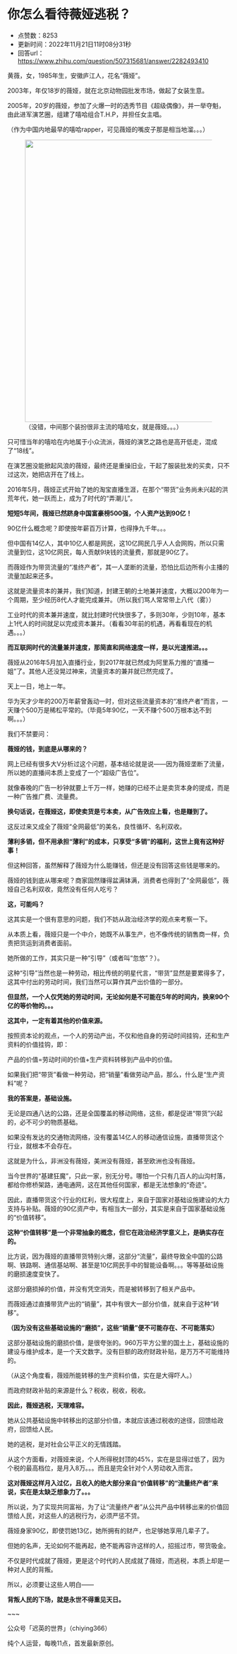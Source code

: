# 你怎么看待薇娅逃税？
- 点赞数：8253
- 更新时间：2022年11月21日11时08分31秒
- 回答url：https://www.zhihu.com/question/507315681/answer/2282493410
<body>
 <p data-pid="N3spuDa6">黄薇，女，1985年生，安徽庐江人，花名“薇娅”。</p>
 <p data-pid="vEAQZyXG">2003年，年仅18岁的薇娅，就在北京动物园批发市场，做起了女装生意。</p>
 <p data-pid="xL27IGsK">2005年，20岁的薇娅，参加了火爆一时的选秀节目《超级偶像》，并一举夺魁，由此进军演艺圈，组建了嘻哈组合T.H.P，并担任女主唱。</p>
 <p data-pid="OZ_ohTLd">（作为中国内地最早的嘻哈rapper，可见薇娅的嘴皮子那是相当地溜。。。）</p>
 <figure data-size="normal">
  <img src="https://pic1.zhimg.com/50/v2-54a2c000d2f4cb25872f9e83cc363d0c_720w.jpg?source=1940ef5c" data-size="normal" data-rawwidth="640" data-rawheight="466" data-original-token="v2-66cb7ae2be37b00c9e06217246034e17" data-default-watermark-src="https://picx.zhimg.com/50/v2-d2e67d4250efac0871a6a88bd38035f8_720w.jpg?source=1940ef5c" class="origin_image zh-lightbox-thumb" width="640" data-original="https://pica.zhimg.com/v2-54a2c000d2f4cb25872f9e83cc363d0c_r.jpg?source=1940ef5c">
  <figcaption>
   （没错，中间那个装扮很非主流的嘻哈女，就是薇娅。。。）
  </figcaption>
 </figure>
 <p data-pid="MipCT_MI">只可惜当年的嘻哈在内地属于小众流派，薇娅的演艺之路也是高开低走，混成了“18线”。</p>
 <p data-pid="EdGxFOEV">在演艺圈没能掀起风浪的薇娅，最终还是重操旧业，干起了服装批发的买卖，只不过这次，她把店开在了线上。</p>
 <p data-pid="147fUF2e">2016年5月，薇娅正式开始了她的淘宝直播生涯，在那个“带货”业务尚未兴起的洪荒年代，她一跃而上，成为了时代的“弄潮儿”。</p>
 <p data-pid="8rsItnsC"><b>短短5年间，薇娅已然跻身中国富豪榜500强，个人资产达到90亿！</b></p>
 <p data-pid="sjgk4r0N">90亿什么概念呢？即使按年薪百万计算，也得挣九千年。。。</p>
 <p data-pid="kGIqeOtO">但中国有14亿人，其中10亿人都是网民，这10亿网民几乎人人会网购，所以只需流量到位，这10亿网民，每人贡献9块钱的流量费，那就是90亿了。</p>
 <p data-pid="S2L_teqa">而薇娅作为带货流量的“准终产者”，其一人垄断的流量，恐怕比后边所有小主播的流量加起来还多。</p>
 <p data-pid="ICNjJnHj">这就是流量资本的兼并，我们知道，封建王朝的土地兼并速度，大概以200年为一个周期，至少经历8代人才能完成兼并。（所以我们骂人常常带上八代（雾））</p>
 <p data-pid="IqKyF9DZ">工业时代的资本兼并速度，就比封建时代快很多了，多则30年，少则10年，基本上1代人的时间就足以完成资本兼并。（看看30年前的机遇，再看看现在的机遇。。。）</p>
 <p data-pid="w6-cUnAK"><b>而互联网时代的流量兼并速度，那简直和网络速度一样，是以光速推进。。。</b></p>
 <p data-pid="lxD1m6Qr">薇娅从2016年5月加入直播行业，到2017年就已然成为阿里系力推的“直播一姐”了。其他人还没晃过神来，流量资本的兼并就已然完成了。</p>
 <p data-pid="8UWXvupX">天上一日，地上一年。</p>
 <p data-pid="DUwpyTk1">华为天才少年的200万年薪曾轰动一时，但对这些流量资本的“准终产者”而言，一天赚个500万是稀松平常的。（毕竟5年90亿，一天不赚个500万根本达不到啊。。。）</p>
 <p data-pid="ineriGZ1">我们不禁要问：</p>
 <p data-pid="cnPnyMwZ"><b>薇娅的钱，到底是从哪来的？</b></p>
 <p data-pid="tO6_vwfb">网上已经有很多大V分析过这个问题，基本结论就是说——因为薇娅垄断了流量，所以她的直播间本质上变成了一个“超级广告位”。</p>
 <p data-pid="rEKku71A">就像春晚的广告一秒钟就要上千万一样，她赚的已经不止是卖货本身的提成，而是一种广告推广费、流量费。</p>
 <p data-pid="x1bxAcDg"><b>换句话说，在薇娅这，即使卖货是亏本卖，从广告效应上看，也是赚到了。</b></p>
 <p data-pid="Ec8zKIcy">这反过来又成全了薇娅“全网最低”的美名，良性循环、名利双收。</p>
 <p data-pid="Wh5X4Mn7"><b>薄利多销，但不用承担“薄利”的成本，只享受“多销”的福利，这世上竟有这种好事！</b></p>
 <p data-pid="6lR4KRQG">但这种回答，虽然解释了薇娅为什么能赚钱，但还是没有回答这些钱是哪来的。</p>
 <p data-pid="tJbOf18J">薇娅的钱到底从哪来呢？商家固然赚得盆满钵满，消费者也得到了“全网最低”，薇娅自己名利双收，竟然没有任何人吃亏？</p>
 <p data-pid="uiWe1OFv"><b>这，可能吗？</b></p>
 <p data-pid="NIhFIGjc">这其实是一个很有意思的问题，我们不妨从政治经济学的观点来考察一下。</p>
 <p data-pid="UAYtcIez">从本质上看，薇娅只是一个中介，她既不从事生产，也不像传统的销售商一样，负责把货运到消费者面前。</p>
 <p data-pid="YWvdWdyS">她所做的工作，其实只是一种“引导”（或者叫“忽悠”？）。</p>
 <p data-pid="BA799qwK">这种“引导”当然也是一种劳动，相比传统的明星代言，“带货”显然是要累得多了，这其中付出的劳动时间，我们当然可以算作其产出价值的一部分。</p>
 <p data-pid="IYvHX_4a"><b>但显然，一个人仅凭她的劳动时间，无论如何是不可能在5年的时间内，换来90个亿的等价物的。。。</b></p>
 <p data-pid="fH-6MSDA"><b>这其中，一定有着其他的价值来源。</b></p>
 <p data-pid="JEAHq3XC">按照资本论的观点，一个人的劳动产出，不仅和他自身的劳动时间挂钩，还和生产资料的价值挂钩，即：</p>
 <p data-pid="4Nxgs_so">产品的价值=劳动时间的价值+生产资料转移到产品中的价值。</p>
 <p data-pid="N8sbEB6y">如果我们把“带货”看做一种劳动，把“销量”看做劳动产品，那么，什么是“生产资料”呢？</p>
 <p data-pid="EhXLdNHJ"><b>我的答案是，基础设施。</b></p>
 <p data-pid="JTAKDoQ3">无论是四通八达的公路，还是全国覆盖的移动网络，这些，都是促进“带货”兴起的，必不可少的物质基础。</p>
 <p data-pid="s8TsaNPe">如果没有发达的交通物流网络，没有覆盖14亿人的移动通信设施，直播带货这个行业，就根本不会存在。</p>
 <p data-pid="Lsz65KtJ">这就是为什么，非洲没有薇娅，美洲没有薇娅，甚至欧洲也没有薇娅。</p>
 <p data-pid="kKRUbYiJ">当今世界的“基建狂魔”，只此一家，别无分号。哪怕一个只有几百人的山沟村落，都给你修桥架路，通电通网，这在其他任何国家，都是无法想象的“奇迹”。</p>
 <p data-pid="CMAM0Nmc">因此，直播带货这个行业的红利，很大程度上，来自于国家对基础设施建设的大力支持与补贴。薇娅的90亿资产中，有相当大一部分，其实是来自于国家基础设施的“价值转移”。</p>
 <p data-pid="CHAI8Ejr"><b>这种“价值转移”是一个非常抽象的概念，但它在政治经济学意义上，是确实存在的。</b></p>
 <p data-pid="88lEMLJv">比方说，因为薇娅的直播带货特别火爆，这部分“流量”，最终导致全中国的公路啊、铁路啊、通信基站啊、甚至是10亿网民手中的智能设备啊。。。等等基础设施的磨损速度变快了。</p>
 <p data-pid="vkJAJfEC">这部分磨损掉的价值，并没有凭空消失，而是被转移到了相关产品中。</p>
 <p data-pid="LRC3I8s4">而薇娅通过直播带货产出的“销量”，其中有很大一部分价值，就来自于这种“转移”。</p>
 <p data-pid="GDgL5eBw"><b>（因为没有这些基础设施的“磨损”，这些“销量”便不可能存在、不可能落实）</b></p>
 <p data-pid="Vp2sIRfx">这部分基础设施的磨损价值，是很夸张的。960万平方公里的国土上，基础设施的建设与维护成本，是一个天文数字。没有巨额的政府财政补贴，是万万不可能维持的。</p>
 <p data-pid="RxtuUXvQ">（从这个角度看，薇娅所能转移的生产资料价值，实在是大得吓人。）</p>
 <p data-pid="_aj9OmbL">而政府财政补贴的来源是什么？税收，税收，税收。</p>
 <p data-pid="MDZCCBtQ"><b>因此，薇娅逃税，天理难容。</b></p>
 <p data-pid="lEx8Bu3H">她从公共基础设施中转移出的这部分价值，本就应该通过税收的途径，回馈给政府，回馈给人民。</p>
 <p data-pid="E_rEmHRz">她的逃税，是对社会公平正义的无情践踏。</p>
 <p data-pid="qNBino4_">从这个方面看，对薇娅来说，个人所得税封顶的45%，实在是显得过低了，因为个税的最高档位，是月入8万。。。而且是完全针对个人劳动收入而言。</p>
 <p data-pid="9dCe9m1B"><b>这对薇娅这样月入过亿，且收入的绝大部分来自“价值转移”的“流量终产者”来说，实在是太缺乏想象力了。。。</b></p>
 <p data-pid="mo7Lenrm">所以说，为了实现共同富裕，为了让“流量终产者”从公共产品中转移出来的价值回馈给人民，对这些人的逃税行为，必须严惩不贷。</p>
 <p data-pid="ItcWppye">薇娅身家90亿，即使罚她13亿，她所拥有的财产，也足够她享用几辈子了。</p>
 <p data-pid="27z_0egb">但她的名声，无论如何不能再起，绝不能再容许这样的人，招摇过市，带货吸金。</p>
 <p data-pid="ES5YozfK">不仅是时代成就了薇娅，更是这个时代的人民成就了薇娅，而逃税，本质上却是一种对人民的背叛。</p>
 <p data-pid="zLEpKZJg">所以，必须要让这些人明白——</p>
 <p data-pid="D9gqdb2a"><b>背叛人民的下场，就是永世不得重见天日。</b></p>
 <p data-pid="xnwmjqf5">~~~</p>
 <p data-pid="XWfXFmHh">公众号「迟英的世界」（chiying366）</p>
 <p data-pid="Y92hK-uw">纯个人运营，每晚11点，首发最新原创。</p>
</body>
